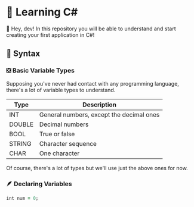 # 📖 Learning C#
👋 Hey, dev! In this repository you will be able to understand and start creating your first application in C#!
## 📝 Syntax
### ❎ Basic Variable Types
Supposing you've never had contact with any programming language, there's a lot of variable types to understand.

| Type | Description |
| ---- | ----------- |
| INT  | General numbers, except the decimal ones |
| DOUBLE | Decimal numbers |
| BOOL | True or false |
| STRING | Character sequence |
| CHAR | One character |

Of course, there's a lot of types but we'll use just the above ones for now.
### 🪶 Declaring Variables
```ruby
int num = 0;
```

